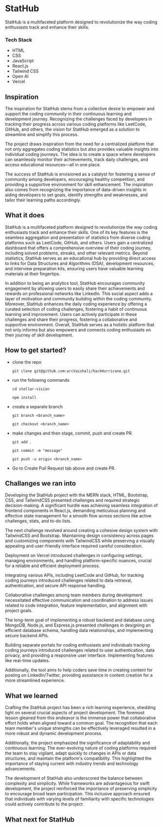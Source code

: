 ﻿# StatHub
StatHub is a multifaceted platform designed to revolutionize the way coding enthusiasts track and enhance their skills.

### Tech Stack

- HTML
- CSS
- JavaScript
- React.js
- Tailwind CSS
- Open AI
- Vercel


## Inspiration
The inspiration for StatHub stems from a collective desire to empower and support the coding community in their continuous learning and development journey. Recognizing the challenges faced by developers in tracking their progress across various coding platforms like LeetCode, GitHub, and others, the vision for StatHub emerged as a solution to streamline and simplify this process.

The project draws inspiration from the need for a centralized platform that not only aggregates coding statistics but also provides valuable insights into individual coding journeys. The idea is to create a space where developers can seamlessly monitor their achievements, track daily challenges, and access educational resources—all in one place.

The success of StatHub is envisioned as a catalyst for fostering a sense of community among developers, encouraging healthy competition, and providing a supportive environment for skill enhancement. The inspiration also comes from recognizing the importance of data-driven insights in aiding developers to set goals, identify strengths and weaknesses, and tailor their learning paths accordingly.

## What it does
StatHub is a multifaceted platform designed to revolutionize the way coding enthusiasts track and enhance their skills. One of its key features is the seamless aggregation and presentation of statistics from diverse coding platforms such as LeetCode, GitHub, and others. Users gain a centralized dashboard that offers a comprehensive overview of their coding journey, including solved problems, streaks, and other relevant metrics. Beyond statistics, StatHub serves as an educational hub by providing direct access to links for Data Structures and Algorithms (DSA), development resources, and interview preparation kits, ensuring users have valuable learning materials at their fingertips.

In addition to being an analytics tool, StatHub encourages community engagement by allowing users to easily share their achievements and rewards on professional networks like LinkedIn. This social aspect adds a layer of motivation and community building within the coding community. Moreover, StatHub enhances the daily coding experience by offering a curated selection of coding challenges, fostering a habit of continuous learning and improvement. Users can actively participate in these challenges and share their progress, fostering a collaborative and supportive environment. Overall, StatHub serves as a holistic platform that not only informs but also empowers and connects coding enthusiasts on their journey of skill development.

## How to get started?
- clone the repo 

   ```
   git clone git@github.com:arcVaishali/hackHurricane.git
   ```
- run the following commands

   ```
   cd stellar-vision
   ``` 

   ```
   npm install
   ``` 
- create a separate branch

   ```
   git branch <branch_name>
   ```

   ```
   git checkout <branch_name>
   ``` 
- make changes and then stage, commit, push and create PR.

   ```
   git add .
   ``` 

   ```
   git commit -m "message"
   ```

   ```
   git push -u origin <branch_name>
   ``` 

- Go to Create Pull Request tab above and create PR.


## Challanges we ran into
Developing the StatHub project with the MERN stack, HTML, Bootstrap, CSS, and TailwindCSS presented challenges and required strategic decision-making. A significant hurdle was achieving seamless integration of frontend components in React.js, demanding meticulous planning and effective state management for a smooth flow across sections like active challenges, stats, and to-do lists.

The next challenge revolved around creating a cohesive design system with TailwindCSS and Bootstrap. Maintaining design consistency across pages and customizing components with TailwindCSS while preserving a visually appealing and user-friendly interface required careful consideration.

Deployment on Vercel introduced challenges in configuring settings, managing environments, and handling platform-specific nuances, crucial for a reliable and efficient deployment process.

Integrating various APIs, including LeetCode and GitHub, for tracking coding journeys introduced challenges related to data retrieval, authentication, and secure API response handling.

Collaborative challenges among team members during development necessitated effective communication and coordination to address issues related to code integration, feature implementation, and alignment with project goals.

The long-term goal of implementing a robust backend and database using MongoDB, Node.js, and Express.js presented challenges in designing an efficient database schema, handling data relationships, and implementing secure backend APIs.

Building separate portals for coding enthusiasts and individuals tracking coding journeys introduced challenges related to user authentication, data privacy, and providing a responsive user interface. Implementing features like real-time updates.

Additionally, the tool aims to help coders save time in creating content for posting on LinkedIn/Twitter, providing assistance in content creation for a more streamlined experience.

## What we learned
Crafting the StatHub project has been a rich learning experience, shedding light on several crucial aspects of project development. The foremost lesson gleaned from this endeavor is the immense power that collaborative effort holds when aligned toward a common goal. The recognition that each team member's unique strengths can be effectively leveraged resulted in a more robust and dynamic development process.

Additionally, the project emphasized the significance of adaptability and continuous learning. The ever-evolving nature of coding platforms required the team to stay vigilant, adapt quickly to changes in APIs or data structures, and maintain the platform's compatibility. This highlighted the importance of staying current with industry trends and technology advancements.

The development of StatHub also underscored the balance between complexity and simplicity. While frameworks are advantageous for swift development, the project reinforced the importance of preserving simplicity to encourage broad team participation. This inclusive approach ensured that individuals with varying levels of familiarity with specific technologies could actively contribute to the project.

## What next for StatHub

